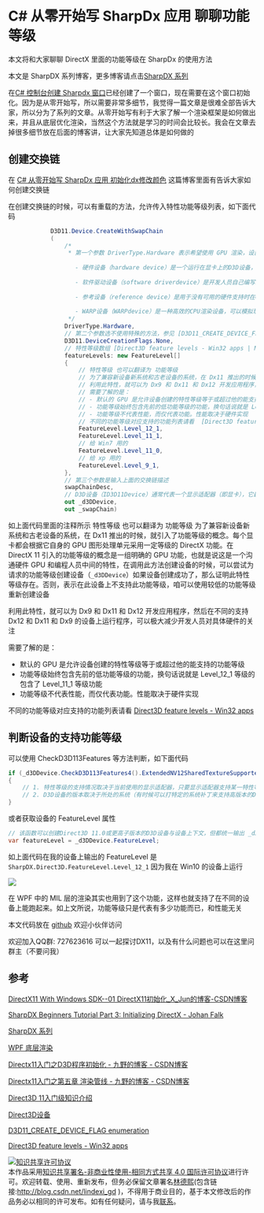 # C# 从零开始写 SharpDx 应用 聊聊功能等级

本文将和大家聊聊 DirectX 里面的功能等级在 SharpDx 的使用方法

<!--more-->
<!-- CreateTime:2021/1/11 8:23:59 -->


<!-- 标签：C#,D2D,DirectX,SharpDX,Direct2D, -->
<!-- 发布 -->

本文是 SharpDX 系列博客，更多博客请点击[SharpDX 系列](https://blog.lindexi.com/post/sharpdx.html )

在[C# 控制台创建 Sharpdx 窗口](https://blog.lindexi.com/post/C-%E4%BB%8E%E9%9B%B6%E5%BC%80%E5%A7%8B%E5%86%99-SharpDx-%E5%BA%94%E7%94%A8-%E6%8E%A7%E5%88%B6%E5%8F%B0%E5%88%9B%E5%BB%BA-Sharpdx-%E7%AA%97%E5%8F%A3.html )已经创建了一个窗口，现在需要在这个窗口初始化。因为是从零开始写，所以需要非常多细节，我觉得一篇文章是很难全部告诉大家，所以分为了系列的文章。从零开始写有利于大家了解一个渲染框架是如何做出来，并且从底层优化渲染，当然这个方法就是学习的时间会比较长。我会在文章去掉很多细节放在后面的博客讲，让大家先知道总体是如何做的

## 创建交换链

在 [C# 从零开始写 SharpDx 应用 初始化dx修改颜色](https://blog.csdn.net/lindexi_gd/article/details/82114907 ) 这篇博客里面有告诉大家如何创建交换链

在创建交换链的时候，可以有重载的方法，允许传入特性功能等级列表，如下面代码

```csharp
            D3D11.Device.CreateWithSwapChain
            (
                /*
                 * 第一个参数 DriverType.Hardware 表示希望使用 GPU 渲染，设置 驱动设备类型 可以设置硬件设备（hardware device）、参考设备（reference device）、软件驱动设备（software driver device）
                   
                   - 硬件设备（hardware device）是一个运行在显卡上的D3D设备，在所有设备中运行速度是最快的
                   
                   - 软件驱动设备（software driverdevice）是开发人员自己编写的用于Direct3D的渲染驱动软件
                   
                   - 参考设备（reference device）是用于没有可用的硬件支持时在CPU上进行渲染的设备
                   
                   - WARP设备（WARPdevice）是一种高效的CPU渲染设备，可以模拟现阶段所有的Direct3D特性
                 */
                DriverType.Hardware,
                // 第二个参数选不使用特殊的方法，参见 [D3D11_CREATE_DEVICE_FLAG enumeration](https://msdn.microsoft.com/en-us/library/windows/desktop/ff476107(v=vs.85).aspx )
                D3D11.DeviceCreationFlags.None,
                // 特性等级数组 [Direct3D feature levels - Win32 apps | Microsoft Docs](https://docs.microsoft.com/en-us/windows/win32/direct3d11/overviews-direct3d-11-devices-downlevel-intro)
                featureLevels: new FeatureLevel[]
                {
                    // 特性等级 也可以翻译为 功能等级
                    // 为了兼容新设备新系统和古老设备的系统，在 Dx11 推出的时候，就引入了功能等级的概念。每个显卡都会根据它自身的 GPU 图形处理单元采用一定等级的 DirectX 功能。在 DirectX 11 引入的功能等级的概念是一组明确的 GPU 功能，也就是说这是一个沟通硬件 GPU 和编程人员中间的特性，在调用此方法创建设备的时候，可以尝试为请求的功能等级创建设备（_d3DDevice）如果设备创建成功了，那么证明此特性等级存在。否则，表示在此设备上不支持此功能等级，咱可以使用较低的功能等级重新创建设备
                    // 利用此特性，就可以为 Dx9 和 Dx11 和 Dx12 开发应用程序，然后在不同的支持 Dx12 和 Dx11 和 Dx9 的设备上运行程序，可以极大减少开发人员对具体硬件的关注
                    // 需要了解的是：
                    // - 默认的 GPU 是允许设备创建的特性等级等于或超过他的能支持的功能等级
                    // - 功能等级始终包含先前的低功能等级的功能，换句话说就是 Level_12_1 等级的包含了 Level_11_1 等级功能
                    // - 功能等级不代表性能，而仅代表功能。性能取决于硬件实现
                    // 不同的功能等级对应支持的功能列表请看  [Direct3D feature levels - Win32 apps | Microsoft Docs](https://docs.microsoft.com/en-us/windows/win32/direct3d11/overviews-direct3d-11-devices-downlevel-intro)
                    FeatureLevel.Level_12_1,
                    FeatureLevel.Level_11_1,
                    // 给 Win7 用的
                    FeatureLevel.Level_11_0,
                    // 给 xp 用的
                    FeatureLevel.Level_9_1,
                },
                // 第三个参数是输入上面的交换链描述
                swapChainDesc,
                // D3D设备（ID3D11Device）通常代表一个显示适配器（即显卡），它最主要的功能是用于创建各种所需资源，最常用的资源有：资源类（ID3D11Resource, 包含纹理和缓冲区），视图类以及着色器。此外，D3D设备还能够用于检测系统环境对功能的支持情况
                out _d3DDevice,
                out _swapChain)
```

如上面代码里面的注释所示 特性等级 也可以翻译为 功能等级 为了兼容新设备新系统和古老设备的系统，在 Dx11 推出的时候，就引入了功能等级的概念。每个显卡都会根据它自身的 GPU 图形处理单元采用一定等级的 DirectX 功能。在 DirectX 11 引入的功能等级的概念是一组明确的 GPU 功能，也就是说这是一个沟通硬件 GPU 和编程人员中间的特性，在调用此方法创建设备的时候，可以尝试为请求的功能等级创建设备（`_d3DDevice`）如果设备创建成功了，那么证明此特性等级存在。否则，表示在此设备上不支持此功能等级，咱可以使用较低的功能等级重新创建设备

利用此特性，就可以为 Dx9 和 Dx11 和 Dx12 开发应用程序，然后在不同的支持 Dx12 和 Dx11 和 Dx9 的设备上运行程序，可以极大减少开发人员对具体硬件的关注

需要了解的是：

- 默认的 GPU 是允许设备创建的特性等级等于或超过他的能支持的功能等级
- 功能等级始终包含先前的低功能等级的功能，换句话说就是 Level_12_1 等级的包含了 Level_11_1 等级功能
- 功能等级不代表性能，而仅代表功能。性能取决于硬件实现


不同的功能等级对应支持的功能列表请看  [Direct3D feature levels - Win32 apps](https://docs.microsoft.com/en-us/windows/win32/direct3d11/overviews-direct3d-11-devices-downlevel-intro?WT.mc_id=DX-MVP-5003606)

## 判断设备的支持功能等级

可以使用 CheckD3D113Features 等方法判断，如下面代码

```csharp
if (_d3DDevice.CheckD3D113Features4().ExtendedNV12SharedTextureSupported==true)
{
    // 1. 特性等级的支持情况取决于当前使用的显示适配器，只要显示适配器支持某一特性等级，意味着它能够支持该特性等级下的统一功能（如特性等级11.0支持纹理宽高最大为16384，而10.1仅支持纹理宽高最大为8192）
    // 2. D3D设备的版本取决于所处的系统（有时候可以打特定的系统补丁来支持高版本的DX，比如让Win7支持DX12的部分）
}
```

或者获取设备的 FeatureLevel 属性

```csharp
// 该函数可以创建Direct3D 11.0或更高子版本的D3D设备与设备上下文，但都统一输出 _d3DDevice 设备
var featureLevel = _d3DDevice.FeatureLevel;
```

如上面代码在我的设备上输出的 FeatureLevel 是 `SharpDX.Direct3D.FeatureLevel.Level_12_1` 因为我在 Win10 的设备上运行

![](http://image.acmx.xyz/lindexi%2F20211101215457949.jpg)

在 WPF 中的 MIL 层的渲染其实也用到了这个功能，这样也就支持了在不同的设备上能跑起来。如上文所说，功能等级只是代表有多少功能而已，和性能无关

本文代码放在 [github](https://github.com/lindexi/lindexi_gd/tree/12811cf7/Dx ) 欢迎小伙伴访问

欢迎加入QQ群: 727623616 可以一起探讨DX11，以及有什么问题也可以在这里问群主（不要问我）

## 参考

[DirectX11 With Windows SDK--01 DirectX11初始化_X_Jun的博客-CSDN博客](https://blog.csdn.net/X_Jun96/article/details/80293708)

[SharpDX Beginners Tutorial Part 3: Initializing DirectX - Johan Falk](http://www.johanfalk.eu/blog/sharpdx-beginners-tutorial-part-3-initializing-directx )

[SharpDX 系列](https://blog.lindexi.com/post/sharpdx.html )

[WPF 底层渲染](https://blog.csdn.net/lindexi_gd/category_9276313.html )

[Directx11入门之D3D程序初始化 - 九野的博客 - CSDN博客](https://blog.csdn.net/acmmmm/article/details/79369294 )

[Directx11入门之第五章 渲染管线 - 九野的博客 - CSDN博客](https://blog.csdn.net/acmmmm/article/details/79394416 )

[Direct3D 11入门级知识介绍](https://blog.csdn.net/pizi0475/article/details/7786348 )

[Direct3D设备](https://blog.csdn.net/nightelve/article/details/6460477 )

[D3D11_CREATE_DEVICE_FLAG enumeration](https://msdn.microsoft.com/en-us/library/windows/desktop/ff476107(v=vs.85).aspx )

[Direct3D feature levels - Win32 apps](https://docs.microsoft.com/en-us/windows/win32/direct3d11/overviews-direct3d-11-devices-downlevel-intro?WT.mc_id=DX-MVP-5003606)

<a rel="license" href="http://creativecommons.org/licenses/by-nc-sa/4.0/"><img alt="知识共享许可协议" style="border-width:0" src="https://licensebuttons.net/l/by-nc-sa/4.0/88x31.png" /></a><br />本作品采用<a rel="license" href="http://creativecommons.org/licenses/by-nc-sa/4.0/">知识共享署名-非商业性使用-相同方式共享 4.0 国际许可协议</a>进行许可。欢迎转载、使用、重新发布，但务必保留文章署名[林德熙](http://blog.csdn.net/lindexi_gd)(包含链接:http://blog.csdn.net/lindexi_gd )，不得用于商业目的，基于本文修改后的作品务必以相同的许可发布。如有任何疑问，请与我[联系](mailto:lindexi_gd@163.com)。

